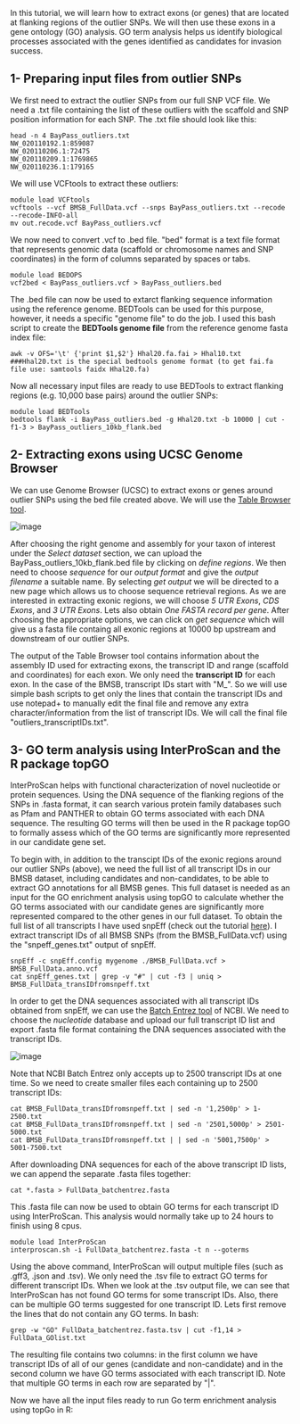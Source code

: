 In this tutorial, we will learn how to extract exons (or genes) that are located at flanking regions of the outlier SNPs. We will then use these exons in a gene ontology (GO) analysis. GO term analysis helps us identify biological processes associated with the genes identified as candidates for invasion success.



## 1- Preparing input files from outlier SNPs


We first need to extract the outlier SNPs from our full SNP VCF file.  We need a .txt file containing the list of these outliers with the scaffold and SNP position information for each SNP. The .txt file should look like this:


```
head -n 4 BayPass_outliers.txt
NW_020110192.1:859087
NW_020110206.1:72475
NW_020110209.1:1769865
NW_020110236.1:179165
```

We will use VCFtools to extract these outliers:


```
module load VCFtools
vcftools --vcf BMSB_FullData.vcf --snps BayPass_outliers.txt --recode --recode-INFO-all
mv out.recode.vcf BayPass_outliers.vcf
```

We now need to convert .vcf to .bed file. "bed" format is a text file format that represents genomic data (scaffold or chromosome names and SNP coordinates) in the form of columns separated by spaces or tabs.


```
module load BEDOPS
vcf2bed < BayPass_outliers.vcf > BayPass_outliers.bed
```

The .bed file can now be used to extarct flanking sequence information using the reference genome. BEDTools can be used for this purpose, however, it needs a specific "genome file" to do the job. I used this bash script to create the **BEDTools genome file** from the reference genome fasta index file:


```
awk -v OFS='\t' {'print $1,$2'} Hhal20.fa.fai > Hhal10.txt   ###Hhal20.txt is the special bedtools genome format (to get fai.fa file use: samtools faidx Hhal20.fa)
```

Now all necessary input files are ready to use BEDTools to extract flanking regions (e.g. 10,000 base pairs) around the outlier SNPs:


```
module load BEDTools
bedtools flank -i BayPass_outliers.bed -g Hhal20.txt -b 10000 | cut -f1-3 > BayPass_outliers_10kb_flank.bed
```


## 2- Extracting exons using UCSC Genome Browser

We can use Genome Browser (UCSC) to extract exons or genes around outlier SNPs using the bed file created above. We will use the <a href="https://genome.ucsc.edu/cgi-bin/hgTables?hgsid=1427809609_lBBYXSD3L9xru48CQoF5X7Eoar06" title="Table Browser tool" >Table Browser tool</a>.  


![image](https://user-images.githubusercontent.com/13001264/184762373-5015cfea-f3d2-41ab-960e-5253f073155f.png)



After choosing the right genome and assembly for your taxon of interest under the *Select dataset* section, we can upload the BayPass_outliers_10kb_flank.bed file by clicking on *define regions*. We then need to choose *sequence* for our *output format* and give the *output filename* a suitable name. By selecting *get output* we will be directed to a new page which allows us to choose sequence retrieval regions. As we are interested in extracting exonic regions, we will choose *5 UTR Exons*, *CDS Exons*, and *3 UTR Exons*. Lets also obtain *One FASTA record per gene*. After choosing the appropriate options, we can click on *get sequence* which will give us a fasta file containg all exonic regions at 10000 bp upstream and downstream of our outlier SNPs.

The output of the Table Browser tool contains information about the assembly ID used for extracting exons, the transcript ID and range (scaffold and coordinates) for each exon. We only need the **transcript ID** for each exon. In the case of the BMSB, transcript IDs start with "M_". So we will use simple bash scripts to get only the lines that contain the transcript IDs and use notepad+ to manually edit the final file and remove any extra character/information from the list of transcript IDs. We will call the final file "outliers_transcriptIDs.txt".


## 3- GO term analysis using InterProScan and the R package topGO


InterProScan helps with functional characterization of novel nucleotide or protein sequences. Using the DNA sequence of the flanking regions of the SNPs in .fasta format, it can search various protein family databases such as Pfam and PANTHER to obtain GO terms associated with each DNA sequence. The resulting GO terms will then be used in the R package topGO to formally assess which of the GO terms are significantly more represented in our candidate gene set.


To begin with, in addition to the transcipt IDs of the exonic regions around our outlier SNPs (above), we need the full list of all transcript IDs in our BMSB dataset, including candidates and non-candidates, to be able to extract GO annotations for all BMSB genes. This full dataset is needed as an input for the GO enrichment analysis using topGO to calculate whether the GO terms associated with our candidate genes are significantly more represented compared to the other genes in our full dataset. To obtain the full list of all transcripts I have used snpEff (check out the tutorial <a href="https://github.com/Elahep/BMSB-popgenomics/tree/main/SNP_annotation" title="here" >here</a>). I extract transcript IDs of all BMSB SNPs (from the BMSB_FullData.vcf) using the "snpeff_genes.txt" output of snpEff. 

```
snpEff -c snpEff.config mygenome ./BMSB_FullData.vcf > BMSB_FullData.anno.vcf
cat snpEff_genes.txt | grep -v "#" | cut -f3 | uniq > BMSB_FullData_transIDfromsnpeff.txt
```

In order to get the DNA sequences associated with all transcript IDs obtained from snpEff, we can use the <a href="https://www.ncbi.nlm.nih.gov/sites/batchentrez" title="Batch Entrez tool" >Batch Entrez tool</a> of NCBI. We need to choose the *nucleotide* database and upload our full transcript ID list and export .fasta file format containing the DNA sequences associated with the transcript IDs. 


![image](https://user-images.githubusercontent.com/13001264/184761835-18e60d0d-5609-4cc3-a860-f2a998cdb56f.png)



Note that NCBI Batch Entrez only accepts up to 2500 transcript IDs at one time. So we need to create smaller files each containing up to 2500 transcript IDs:

```
cat BMSB_FullData_transIDfromsnpeff.txt | sed -n '1,2500p' > 1-2500.txt
cat BMSB_FullData_transIDfromsnpeff.txt | sed -n '2501,5000p' > 2501-5000.txt
cat BMSB_FullData_transIDfromsnpeff.txt | | sed -n '5001,7500p' > 5001-7500.txt
```

After downloading DNA sequences for each of the above transcript ID lists, we can append the separate .fasta files together:

```
cat *.fasta > FullData_batchentrez.fasta
```

This .fasta file can now be used to obtain GO terms for each transcript ID using InterProScan. This analysis would normally take up to 24 hours to finish using 8 cpus.

```
module load InterProScan
interproscan.sh -i FullData_batchentrez.fasta -t n --goterms
```

Using the above command, InterProScan will output multiple files (such as .gff3, .json and .tsv). We only need the .tsv file to extract GO terms for different transcript IDs. When we look at the .tsv output file, we can see that InterProScan has not found GO terms for some transcript IDs. Also, there can be multiple GO terms suggested for one transcript ID. Lets first remove the lines that do not contain any GO terms. In bash:

```
grep -w "GO" FullData_batchentrez.fasta.tsv | cut -f1,14 > FullData_GOlist.txt 

```

The resulting file contains two columns: in the first column we have transcript IDs of all of our genes (candidate and non-candidate) and in the second column we have GO terms associated with each transcript ID. Note that multiple GO terms in each row are separated by "|".


Now we have all the input files ready to run Go term enrichment analysis using topGo in R:


```










